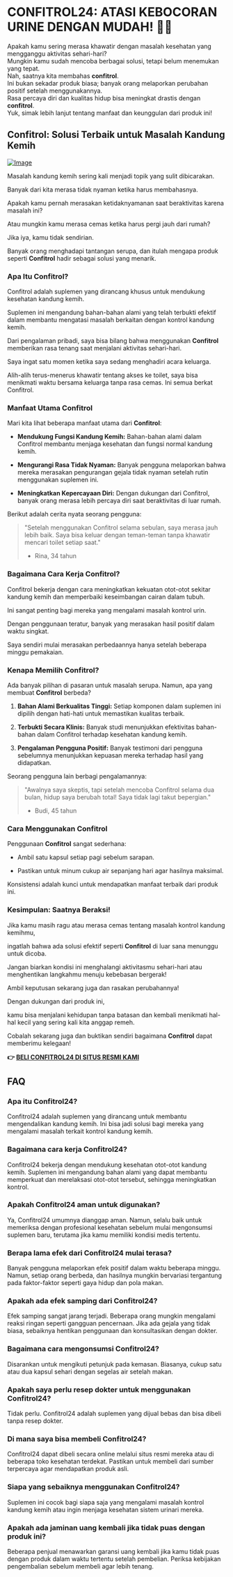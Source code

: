 # CONFITROL24: ATASI KEBOCORAN URINE DENGAN MUDAH! 🚽✨

Apakah kamu sering merasa khawatir dengan masalah kesehatan yang mengganggu aktivitas sehari-hari?  
Mungkin kamu sudah mencoba berbagai solusi, tetapi belum menemukan yang tepat.  
Nah, saatnya kita membahas **confitrol**.  
Ini bukan sekadar produk biasa; banyak orang melaporkan perubahan positif setelah menggunakannya.  
Rasa percaya diri dan kualitas hidup bisa meningkat drastis dengan **confitrol**.  
Yuk, simak lebih lanjut tentang manfaat dan keunggulan dari produk ini!

## Confitrol: Solusi Terbaik untuk Masalah Kandung Kemih

[![Image](https://www2.sellhealth.com/233/confitrol24-1-1.jpg)](https://gchaffi.com/q6ePkd6I)

Masalah kandung kemih sering kali menjadi topik yang sulit dibicarakan. 

Banyak dari kita merasa tidak nyaman ketika harus membahasnya.

Apakah kamu pernah merasakan ketidaknyamanan saat beraktivitas karena masalah ini? 

Atau mungkin kamu merasa cemas ketika harus pergi jauh dari rumah?

Jika iya, kamu tidak sendirian.

Banyak orang menghadapi tantangan serupa, dan itulah mengapa produk seperti **Confitrol** hadir sebagai solusi yang menarik.

### Apa Itu Confitrol?

Confitrol adalah suplemen yang dirancang khusus untuk mendukung kesehatan kandung kemih. 

Suplemen ini mengandung bahan-bahan alami yang telah terbukti efektif dalam membantu mengatasi masalah berkaitan dengan kontrol kandung kemih.

Dari pengalaman pribadi, saya bisa bilang bahwa menggunakan **Confitrol** memberikan rasa tenang saat menjalani aktivitas sehari-hari. 

Saya ingat satu momen ketika saya sedang menghadiri acara keluarga. 

Alih-alih terus-menerus khawatir tentang akses ke toilet, saya bisa menikmati waktu bersama keluarga tanpa rasa cemas. Ini semua berkat Confitrol.

### Manfaat Utama Confitrol

Mari kita lihat beberapa manfaat utama dari **Confitrol**:

- **Mendukung Fungsi Kandung Kemih:** Bahan-bahan alami dalam Confitrol membantu menjaga kesehatan dan fungsi normal kandung kemih.
  
- **Mengurangi Rasa Tidak Nyaman:** Banyak pengguna melaporkan bahwa mereka merasakan pengurangan gejala tidak nyaman setelah rutin menggunakan suplemen ini.
  
- **Meningkatkan Kepercayaan Diri:** Dengan dukungan dari Confitrol, banyak orang merasa lebih percaya diri saat beraktivitas di luar rumah.

Berikut adalah cerita nyata seorang pengguna:

> "Setelah menggunakan Confitrol selama sebulan, saya merasa jauh lebih baik. Saya bisa keluar dengan teman-teman tanpa khawatir mencari toilet setiap saat." 
> - Rina, 34 tahun

### Bagaimana Cara Kerja Confitrol?

Confitrol bekerja dengan cara meningkatkan kekuatan otot-otot sekitar kandung kemih dan memperbaiki keseimbangan cairan dalam tubuh. 

Ini sangat penting bagi mereka yang mengalami masalah kontrol urin.

Dengan penggunaan teratur, banyak yang merasakan hasil positif dalam waktu singkat. 

Saya sendiri mulai merasakan perbedaannya hanya setelah beberapa minggu pemakaian.

### Kenapa Memilih Confitrol?

Ada banyak pilihan di pasaran untuk masalah serupa. Namun, apa yang membuat **Confitrol** berbeda? 

1. **Bahan Alami Berkualitas Tinggi:** Setiap komponen dalam suplemen ini dipilih dengan hati-hati untuk memastikan kualitas terbaik.
   
2. **Terbukti Secara Klinis:** Banyak studi menunjukkan efektivitas bahan-bahan dalam Confitrol terhadap kesehatan kandung kemih.
   
3. **Pengalaman Pengguna Positif:** Banyak testimoni dari pengguna sebelumnya menunjukkan kepuasan mereka terhadap hasil yang didapatkan.

Seorang pengguna lain berbagi pengalamannya:

> "Awalnya saya skeptis, tapi setelah mencoba Confitrol selama dua bulan, hidup saya berubah total! Saya tidak lagi takut bepergian." 
> - Budi, 45 tahun

### Cara Menggunakan Confitrol

Penggunaan **Confitrol** sangat sederhana:

- Ambil satu kapsul setiap pagi sebelum sarapan.
  
- Pastikan untuk minum cukup air sepanjang hari agar hasilnya maksimal.

Konsistensi adalah kunci untuk mendapatkan manfaat terbaik dari produk ini.

### Kesimpulan: Saatnya Beraksi!

Jika kamu masih ragu atau merasa cemas tentang masalah kontrol kandung kemihmu,

ingatlah bahwa ada solusi efektif seperti **Confitrol** di luar sana menunggu untuk dicoba.

Jangan biarkan kondisi ini menghalangi aktivitasmu sehari-hari atau menghentikan langkahmu menuju kebebasan bergerak!

Ambil keputusan sekarang juga dan rasakan perubahannya!

Dengan dukungan dari produk ini,

kamu bisa menjalani kehidupan tanpa batasan dan kembali menikmati hal-hal kecil yang sering kali kita anggap remeh.

Cobalah sekarang juga dan buktikan sendiri bagaimana **Confitrol** dapat memberimu kelegaan!



**👉 [BELI CONFITROL24 DI SITUS RESMI KAMI](https://gchaffi.com/q6ePkd6I)**

## FAQ

### Apa itu Confitrol24?
Confitrol24 adalah suplemen yang dirancang untuk membantu mengendalikan kandung kemih. Ini bisa jadi solusi bagi mereka yang mengalami masalah terkait kontrol kandung kemih.

### Bagaimana cara kerja Confitrol24?
Confitrol24 bekerja dengan mendukung kesehatan otot-otot kandung kemih. Suplemen ini mengandung bahan alami yang dapat membantu memperkuat dan merelaksasi otot-otot tersebut, sehingga meningkatkan kontrol.

### Apakah Confitrol24 aman untuk digunakan?
Ya, Confitrol24 umumnya dianggap aman. Namun, selalu baik untuk memeriksa dengan profesional kesehatan sebelum mulai mengonsumsi suplemen baru, terutama jika kamu memiliki kondisi medis tertentu.

### Berapa lama efek dari Confitrol24 mulai terasa?
Banyak pengguna melaporkan efek positif dalam waktu beberapa minggu. Namun, setiap orang berbeda, dan hasilnya mungkin bervariasi tergantung pada faktor-faktor seperti gaya hidup dan pola makan.

### Apakah ada efek samping dari Confitrol24?
Efek samping sangat jarang terjadi. Beberapa orang mungkin mengalami reaksi ringan seperti gangguan pencernaan. Jika ada gejala yang tidak biasa, sebaiknya hentikan penggunaan dan konsultasikan dengan dokter.

### Bagaimana cara mengonsumsi Confitrol24?
Disarankan untuk mengikuti petunjuk pada kemasan. Biasanya, cukup satu atau dua kapsul sehari dengan segelas air setelah makan.

### Apakah saya perlu resep dokter untuk menggunakan Confitrol24?
Tidak perlu. Confitrol24 adalah suplemen yang dijual bebas dan bisa dibeli tanpa resep dokter.

### Di mana saya bisa membeli Confitrol24?
Confitrol24 dapat dibeli secara online melalui situs resmi mereka atau di beberapa toko kesehatan terdekat. Pastikan untuk membeli dari sumber terpercaya agar mendapatkan produk asli.

### Siapa yang sebaiknya menggunakan Confitrol24?
Suplemen ini cocok bagi siapa saja yang mengalami masalah kontrol kandung kemih atau ingin menjaga kesehatan sistem urinari mereka.

### Apakah ada jaminan uang kembali jika tidak puas dengan produk ini?
Beberapa penjual menawarkan garansi uang kembali jika kamu tidak puas dengan produk dalam waktu tertentu setelah pembelian. Periksa kebijakan pengembalian sebelum membeli agar lebih tenang.